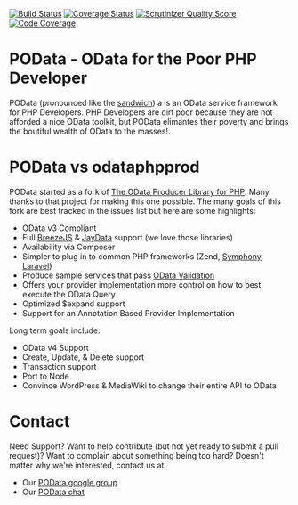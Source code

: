 [![Build Status](https://travis-ci.org/balihoo/POData.png?branch=master)](https://travis-ci.org/balihoo/POData) 
[![Coverage Status](https://coveralls.io/repos/balihoo/POData/badge.png)](https://coveralls.io/r/balihoo/POData)
[![Scrutinizer Quality Score](https://scrutinizer-ci.com/g/balihoo/POData/badges/quality-score.png?s=f64c3b87cfa28d109fa394e68dd34c3caa88bedc)](https://scrutinizer-ci.com/g/balihoo/POData/)
[![Code Coverage](https://scrutinizer-ci.com/g/balihoo/POData/badges/coverage.png?s=ce164b3b45a6a2f06fb42c344d61bed2e5eea63d)](https://scrutinizer-ci.com/g/balihoo/POData/)

POData - OData for the Poor PHP Developer
============

POData (pronounced like the [sandwich](http://en.wikipedia.org/wiki/Po'_boy)) a is an OData service framework for PHP Developers.  PHP Developers are dirt poor because they are not afforded a nice OData toolkit, but POData elimantes their poverty and brings the boutiful wealth of OData to the masses!.

POData vs odataphpprod
===================
POData started as a fork of [The OData Producer Library for PHP](https://github.com/MSOpenTech/odataphpprod).  Many thanks to that project for making this one possible.  The many goals of this fork are best tracked in the issues list but here are some highlights:

* OData v3 Compliant
* Full [BreezeJS](http://www.breezejs.com/) & [JayData](http://jaydata.org/) support (we love those libraries)
* Availability via Composer
* Simpler to plug in to common PHP frameworks (Zend, [Symphony](https://github.com/symphonycms/symphony-2), [Laravel](https://github.com/laravel/laravel))
* Produce sample services that pass [OData Validation](http://services.odata.org/validation/)
* Offers your provider implementation more control on how to best execute the OData Query
* Optimized $expand support
* Support for an Annotation Based Provider Implementation

Long term goals include:

* OData v4 Support
* Create, Update, & Delete support
* Transaction support
* Port to Node
* Convince WordPress & MediaWiki to change their entire API to OData


Contact 
============
Need Support? Want to help contribute (but not yet ready to submit a pull request)?  Want to complain about something being too hard?  Doesn't matter why we're interested, contact us at:

* Our [POData google group](https://groups.google.com/forum/#!forum/podata)
* Our [POData chat](https://balihoodevs.talkerapp.com/rooms/53540)
